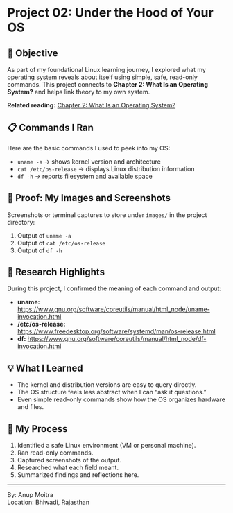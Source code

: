 # Project 02: Under the Hood of Your OS

## 📝 Objective

As part of my foundational Linux learning journey, I explored what my operating system reveals about itself using simple, safe, read-only commands. This project connects to **Chapter 2: What Is an Operating System?** and helps link theory to my own system.

**Related reading:** [Chapter 2: What Is an Operating System?](https://github.com/anup-moitra/foundational-linux-training/blob/main/01-understanding-linux-concepts/02-understanding-the-os.md)

## 📋 Commands I Ran

Here are the basic commands I used to peek into my OS:

- `uname -a` → shows kernel version and architecture  
- `cat /etc/os-release` → displays Linux distribution information  
- `df -h` → reports filesystem and available space  

## 📸 Proof: My Images and Screenshots

Screenshots or terminal captures to store under `images/` in the project directory:

1. Output of `uname -a`  
2. Output of `cat /etc/os-release`  
3. Output of `df -h`  

## 🔗 Research Highlights

During this project, I confirmed the meaning of each command and output:

- **uname:** https://www.gnu.org/software/coreutils/manual/html_node/uname-invocation.html  
- **/etc/os-release:** https://www.freedesktop.org/software/systemd/man/os-release.html  
- **df:** https://www.gnu.org/software/coreutils/manual/html_node/df-invocation.html  

## 💡 What I Learned

- The kernel and distribution versions are easy to query directly.  
- The OS structure feels less abstract when I can “ask it questions.”  
- Even simple read-only commands show how the OS organizes hardware and files.  

## 📁 My Process

1. Identified a safe Linux environment (VM or personal machine).  
2. Ran read-only commands.  
3. Captured screenshots of the output.  
4. Researched what each field meant.  
5. Summarized findings and reflections here.  

---

By: Anup Moitra  
Location: Bhiwadi, Rajasthan  
